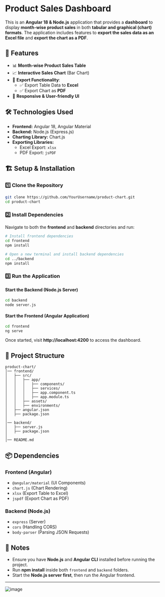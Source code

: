 # **Product Sales Dashboard**

This is an **Angular 18 & Node.js** application that provides a **dashboard** to display **month-wise product sales** in both **tabular and graphical (chart) formats**. The application includes features to **export the sales data as an Excel file** and **export the chart as a PDF**.

## 🚀 Features

- 📊 **Month-wise Product Sales Table**
- 📈 **Interactive Sales Chart** (Bar Chart)
- 📂 **Export Functionality**:
  - ✅ Export Table Data to **Excel**
  - ✅ Export Chart as **PDF**
- 🎨 **Responsive & User-friendly UI**

## 🛠️ Technologies Used

- **Frontend:** Angular 18, Angular Material
- **Backend:** Node.js (Express.js)
- **Charting Library:** Chart.js
- **Exporting Libraries:**
  - Excel Export: `xlsx`
  - PDF Export: `jsPDF`

## 🏗️ Setup & Installation

### **1️⃣ Clone the Repository**
```sh
git clone https://github.com/YourUsername/product-chart.git
cd product-chart
```

### **2️⃣ Install Dependencies**
Navigate to both the **frontend** and **backend** directories and run:
```sh
# Install frontend dependencies
cd frontend
npm install

# Open a new terminal and install backend dependencies
cd ../backend
npm install
```

### **3️⃣ Run the Application**

#### **Start the Backend (Node.js Server)**
```sh
cd backend
node server.js
```

#### **Start the Frontend (Angular Application)**
```sh
cd frontend
ng serve
```
Once started, visit **http://localhost:4200** to access the dashboard.

## 📂 Project Structure
```
product-chart/
│── frontend/
│   ├── src/
│   │   ├── app/
│   │   │   ├── components/
│   │   │   ├── services/
│   │   │   ├── app.component.ts
│   │   │   ├── app.module.ts
│   │   ├── assets/
│   │   ├── environments/
│   ├── angular.json
│   ├── package.json
│
│── backend/
│   ├── server.js
│   ├── package.json
│
│── README.md
```

## 📦 Dependencies
### **Frontend (Angular)**
- `@angular/material` (UI Components)
- `chart.js` (Chart Rendering)
- `xlsx` (Export Table to Excel)
- `jspdf` (Export Chart as PDF)

### **Backend (Node.js)**
- `express` (Server)
- `cors` (Handling CORS)
- `body-parser` (Parsing JSON Requests)

## 📝 Notes
- Ensure you have **Node.js** and **Angular CLI** installed before running the project.
- Run **npm install** inside both `frontend` and `backend` folders.
- Start the **Node.js server first**, then run the Angular frontend.

---


![image](https://github.com/user-attachments/assets/05cdbceb-a418-4f76-9e4d-37782fe8cf5b)
